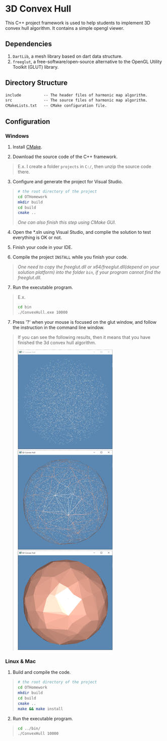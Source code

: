 # 3D Convex Hull

This C++ project framework is used to help students to implement 3D convex hull algorithm. It contains a simple opengl viewer.

## Dependencies
 
1. `DartLib`, a mesh library based on dart data structure.
2. `freeglut`, a free-software/open-source alternative to the OpenGL Utility Toolkit (GLUT) library.

## Directory Structure

``` txt
include          -- The header files of harmonic map algorithm.
src              -- The source files of harmonic map algorithm. 
CMakeLists.txt   -- CMake configuration file.
```

## Configuration

### Windows

1. Install [CMake](https://cmake.org/download/).

2. Download the source code of the C++ framework.
> E.x. I create a folder `projects` in `C:/`, then unzip the source code there.

3. Configure and generate the project for Visual Studio.

> ``` bash
> # the root directory of the project
> cd OTHomework
> mkdir build
> cd build
> cmake ..
> ```
> *One can also finish this step using CMake GUI.*

4. Open the \*.sln using Visual Studio, and complie the solution to test everything is OK or not.

5. Finish your code in your IDE.

6. Compile the project `INSTALL` while you finish your code.
> *One need to copy the freeglut.dll or x64/freeglut.dll(depend on your solution platform) into the folder `bin`,
> if your program cannot find the freeglut.dll.*

7. Run the executable program.
> E.x. 
> ``` bash
> cd bin
> ./ConvexHull.exe 10000
> ```

7. Press '?' when your mouse is focused on the glut window, and follow the instruction in the command line window.
> If you can see the following results, then it means that you have finished the 3d convex hull algorithm. 
> 
> ![Input sites](../resources/sites.png) 
> ![Convex Hull(wireframe)](../resources/convex_hull_1.png) 
> ![Convex Hull(flat shading)](../resources/convex_hull_2.png)

### Linux & Mac

1. Build and compile the code.

> ``` bash
> # the root directory of the project
> cd OTHomework
> mkdir build
> cd build
> cmake ..
> make && make install
> ```

2. Run the executable program.

> ``` bash
> cd ../bin/
> ./ConvexHull 10000
> ```
